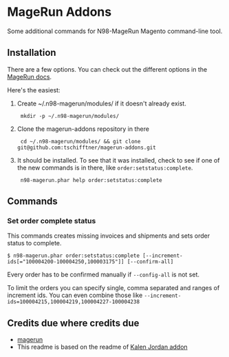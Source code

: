 MageRun Addons
==============

Some additional commands for N98-MageRun Magento command-line tool.


Installation
------------
There are a few options.  You can check out the different options in the [MageRun
docs](http://magerun.net/introducting-the-new-n98-magerun-module-system/).

Here's the easiest:

1. Create ~/.n98-magerun/modules/ if it doesn't already exist.

        mkdir -p ~/.n98-magerun/modules/

2. Clone the magerun-addons repository in there

        cd ~/.n98-magerun/modules/ && git clone git@github.com:tschifftner/magerun-addons.git

3. It should be installed. To see that it was installed, check to see if one of the new commands is in there, like `order:setstatus:complete`.

        n98-magerun.phar help order:setstatus:complete

Commands
--------

### Set order complete status ###

This commands creates missing invoices and shipments and sets order status to complete.

    $ n98-magerun.phar order:setstatus:complete [--increment-ids[="100004200-100004250,100003175"]] [--confirm-all]

Every order has to be confirmed manually if ```--config-all``` is not set.

To limit the orders you can specify single, comma separated and ranges of increment ids. You can even combine those like ```--increment-ids=100004215,100004219,100004227-100004238```


Credits due where credits due
--------

 - [magerun](https://github.com/netz98/n98-magerun/)
 - This readme is based on the readme of [Kalen Jordan addon](https://github.com/kalenjordan/magerun-addons/)

